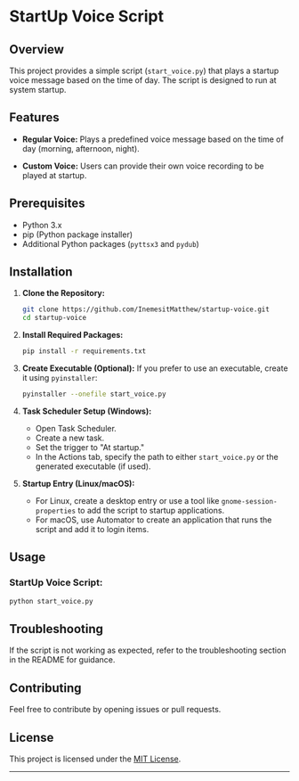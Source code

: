 # StartUp Voice Script

## Overview

This project provides a simple script (`start_voice.py`) that plays a startup voice message based on the time of day. The script is designed to run at system startup.

## Features

- **Regular Voice:** Plays a predefined voice message based on the time of day (morning, afternoon, night).

- **Custom Voice:** Users can provide their own voice recording to be played at startup.

## Prerequisites

- Python 3.x
- pip (Python package installer)
- Additional Python packages (`pyttsx3` and `pydub`)

## Installation

1. **Clone the Repository:**
   ```bash
   git clone https://github.com/InemesitMatthew/startup-voice.git
   cd startup-voice
   ```

2. **Install Required Packages:**
   ```bash
   pip install -r requirements.txt
   ```

3. **Create Executable (Optional):**
   If you prefer to use an executable, create it using `pyinstaller`:
   ```bash
   pyinstaller --onefile start_voice.py
   ```

4. **Task Scheduler Setup (Windows):**
   - Open Task Scheduler.
   - Create a new task.
   - Set the trigger to "At startup."
   - In the Actions tab, specify the path to either `start_voice.py` or the generated executable (if used).

5. **Startup Entry (Linux/macOS):**
   - For Linux, create a desktop entry or use a tool like `gnome-session-properties` to add the script to startup applications.
   - For macOS, use Automator to create an application that runs the script and add it to login items.

## Usage

### StartUp Voice Script:

```bash
python start_voice.py
```

## Troubleshooting

If the script is not working as expected, refer to the troubleshooting section in the README for guidance.

## Contributing

Feel free to contribute by opening issues or pull requests.

## License

This project is licensed under the [MIT License](LICENSE).

---
